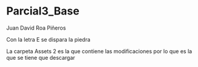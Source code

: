# Parcial3_Base
Juan David Roa Piñeros

Con la letra E se dispara la piedra

La carpeta Assets 2 es la que contiene las modificaciones por lo que es la que se tiene que descargar
